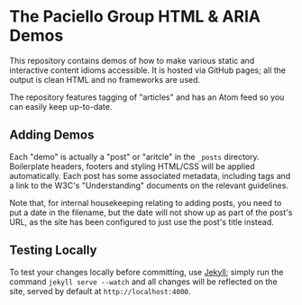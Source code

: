 The Paciello Group HTML & ARIA Demos
=====================================

This repository contains demos of how to make various static and interactive content idioms accessible.  It is hosted via GitHub pages; all the output is clean HTML and no frameworks are used.

The repository features tagging of "articles" and has an Atom feed so you can easily keep up-to-date.

Adding Demos
-------------

Each "demo" is actually a "post" or "aritcle" in the `_posts` directory.  Boilerplate headers, footers and styling HTML/CSS will be applied automatically.  Each post has some associated metadata, including tags and a link to the W3C's "Understanding" documents on the relevant guidelines.

Note that, for internal housekeeping relating to adding posts, you need to put a date in the filename, but the date will not show up as part of the post's URL, as the site has been configured to just use the post's title instead.

Testing Locally
----------------

To test your changes locally before committing, use [Jekyll](http://jekyllrb.com); simply run the command `jekyll serve --watch` and all changes will be reflected on the site, served by default at `http://localhost:4000`.
